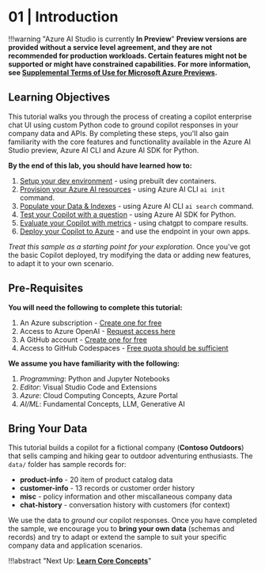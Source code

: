 # 01 | Introduction

!!!warning "Azure AI Studio is currently **In Preview**"
    **Preview versions are provided without a service level agreement, and they are not recommended for production workloads. Certain features might not be supported or might have constrained capabilities. For more information, see [Supplemental Terms of Use for Microsoft Azure Previews](https://azure.microsoft.com/en-us/support/legal/preview-supplemental-terms/).**


## Learning Objectives

This tutorial walks you through the process of creating a copilot enterprise chat UI using custom Python code to ground copilot responses in your company data and APIs. By completing these steps, you'll also gain familiarity with the core features and functionality available in the Azure AI Studio preview, Azure AI CLI and Azure AI SDK for Python. 

**By the end of this lab, you should have learned how to:**

1. [Setup your dev environment](./03-dev-env.md) - using prebuilt dev containers.
2. [Provision your Azure AI resources](./04-azure.md) - using Azure AI CLI `ai init` command.
3. [Populate your Data & Indexes](./05-search.md) - using Azure AI CLI `ai search` command.
4. [Test your Copilot with a question](./06-copilot.md) - using Azure AI SDK for Python.
5. [Evaluate your Copilot with metrics](./07-evaluate.md) - using chatgpt to compare results.
5. [Deploy your Copilot to Azure](./08-deploy.md) - and use the endpoint in your own apps.

_Treat this sample as a starting point for your exploration._ Once you've got the basic Copilot deployed, try modifying the data or adding new features, to adapt it to your own scenario.


## Pre-Requisites

**You will need the following to complete this tutorial:**

1. An Azure subscription - [Create one for free](https://azure.microsoft.com/free/cognitive-services)
1. Access to Azure OpenAI - [Request access here](https://aka.ms/oai/access)
1. A GitHub account - [Create one for free](https://github.com/signup)
1. Access to GitHub Codespaces - [Free quota should be sufficient](https://docs.github.com/en/billing/managing-billing-for-github-codespaces/about-billing-for-github-codespaces#monthly-included-storage-and-core-hours-for-personal-accounts)

**We assume you have familiarity with the following:**

1. _Programming_: Python and Jupyter Notebooks
1. _Editor_: Visual Studio Code and Extensions
1. _Azure_: Cloud Computing Concepts, Azure Portal 
1. _AI/ML_: Fundamental Concepts, LLM, Generative AI

## Bring Your Data

This tutorial builds a copilot for a fictional company (**Contoso Outdoors**) that sells camping and hiking gear to outdoor adventuring enthusiasts. The `data/` folder has sample records for:

 - **product-info** - 20 item of product catalog data
 - **customer-info**  - 13 records or customer order history
 - **misc** - policy information and other miscallaneous company data
 - **chat-history** - conversation history with customers (for context)

We use the data to _ground_ our copilot responses. Once you have completed the sample, we encourage you to **bring your own data** (schemas and records) and try to adapt or extend the sample to suit your specific company data and application scenarios.

!!!abstract "Next Up: [**Learn Core Concepts**](./02-technology.md)"
